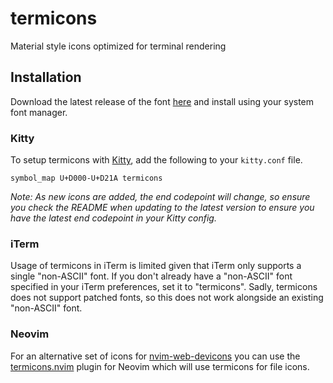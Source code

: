 # termicons

Material style icons optimized for terminal rendering

## Installation

Download the latest release of the font
[here](https://termicons.mskelton.dev/termicons.ttf) and install using your
system font manager.

### Kitty

To setup termicons with [Kitty](https://sw.kovidgoyal.net/kitty), add the
following to your `kitty.conf` file.

```kitty
symbol_map U+D000-U+D21A termicons
```

_Note: As new icons are added, the end codepoint will change, so ensure you
check the README when updating to the latest version to ensure you have the
latest end codepoint in your Kitty config._

### iTerm

Usage of termicons in iTerm is limited given that iTerm only supports a single
"non-ASCII" font. If you don't already have a "non-ASCII" font specified in your
iTerm preferences, set it to "termicons". Sadly, termicons does not support
patched fonts, so this does not work alongside an existing "non-ASCII" font.

### Neovim

For an alternative set of icons for
[nvim-web-devicons](https://github.com/nvim-tree/nvim-web-devicons) you can use
the [termicons.nvim](https://github.com/mskelton/termicons.nvim) plugin for
Neovim which will use termicons for file icons.
